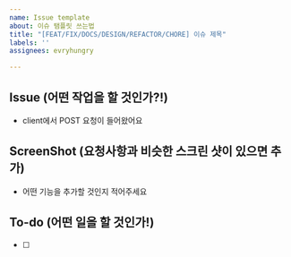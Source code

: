 ```yaml
---
name: Issue template
about: 이슈 탬플릿 쓰는법
title: "[FEAT/FIX/DOCS/DESIGN/REFACTOR/CHORE] 이슈 제목"
labels: ''
assignees: evryhungry

---
```


## Issue (어떤 작업을 할 것인가?!)

- client에서 POST 요청이 들어왔어요

## ScreenShot (요청사항과 비슷한 스크린 샷이 있으면 추가)

- 어떤 기능을 추가할 것인지 적어주세요

## To-do (어떤 일을 할 것인가!)
- [ ]
